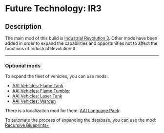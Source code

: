 # Future Technology: IR3

## Description

The main mod of this build is [Industrial Revolution 3](https://mods.factorio.com/mod/IndustrialRevolution3). Other mods have been added in order to expand the capabilities and opportunities not to affect the functions of Industrial Revolution 3

---

### Optional mods

To expand the fleet of vehicles, you can use mods:
- [AAI Vehicles: Flame Tank](https://mods.factorio.com/mod/aai-vehicles-flame-tank)
- [AAI Vehicles: Flame Tumbler](https://mods.factorio.com/mod/aai-vehicles-flame-tumbler)
- [AAI Vehicles: Laser Tank](https://mods.factorio.com/mod/aai-vehicles-laser-tank)
- [AAI Vehicles: Warden](https://mods.factorio.com/mod/aai-vehicles-warden)

There is a localization mod for them: [AAI Language Pack](https://mods.factorio.com/mod/AAI_Language_Pack)

To automate the process of expanding the database, you can use the mod: [Recursive Blueprints+](https://mods.factorio.com/mod/rec-blue-plus)
